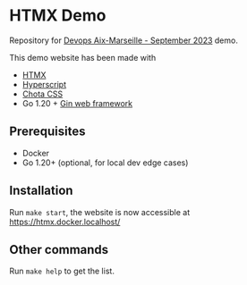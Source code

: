 # HTMX Demo

Repository for [Devops Aix-Marseille - September 2023](https://www.meetup.com/devops-aix-marseille/events/296058104/) demo.

This demo website has been made with
* [HTMX](https://htmx.org/)
* [Hyperscript](https://hyperscript.org/)
* [Chota CSS](https://jenil.github.io/chota/)
* Go 1.20 + [Gin web framework](https://gin-gonic.com/)

## Prerequisites

- Docker
- Go 1.20+ (optional, for local dev edge cases)

## Installation

Run `make start`, the website is now accessible at https://htmx.docker.localhost/

## Other commands

Run `make help` to get the list.


